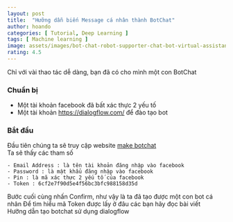 ```yaml
---
layout: post
title:  "Hưỡng dẫn biến Message cá nhân thành BotChat"
author: hoando
categories: [ Tutorial, Deep Learning ]
tags: [ Machine learning ]
image: assets/images/bot-chat-robot-supporter-chat-bot-virtual-assistance-business-banner_53562-7998.jpg
rating: 4.5
---
```

Chỉ với vài thao tác dễ dàng, bạn đã có cho mình một con BotChat 


### Chuẩn bị
- Một tài khoản facebook đã bất xác thực 2 yếu tố 
- Một tài khoản https://dialogflow.com/ để đào tạo bot

### Bắt đầu 

Đầu tiên chúng ta sẽ truy cập website [make  botchat](https://make-botchat.herokuapp.com/)
<br/>
Ta sẽ thấy các tham số 
```
- Email Address : là tên tài khoản đăng nhập vào facebook
- Password : là mật khẩu đăng nhập vào facebook
- Pin : là mã xác thực 2 yếu tố của facebook
- Token : 6cf2e7f90d5e4f56bc3bfc988158d35d
```
Bước cuối cùng nhấn Confirm, như vậy là ta đã tạo được một con bot cá nhân 
Để tìm hiểu mã Token được lấy ở đâu các bạn hãy đọc bài viết 
<br/>
Hưỡng dẫn tạo botchat sử dụng dialogflow
